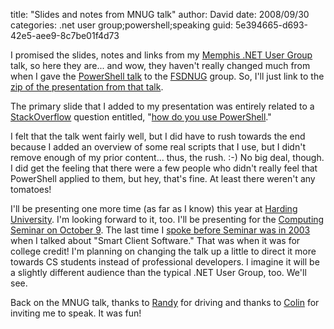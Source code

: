 
title: "Slides and notes from MNUG talk"
author: David
date: 2008/09/30
categories: .net user group;powershell;speaking
guid: 5e394665-d693-42e5-aee9-8c7be01f4d73

I promised the slides, notes and links from my [Memphis .NET User Group](http://mnug.net) talk, so here they are... and wow, they haven't really changed much from when I gave the [PowerShell talk](http://www.mohundro.com/blog/2008/09/09/PowerShellFSDNUGPresentationWithSlidesAndNotes.aspx) to the [FSDNUG](http://fsdnug.org) group. So, I'll just link to the [zip of the presentation from that talk](http://www.mohundro.com/blog/content/binary/2008-09-08-fsdnug-powershell-presentation.zip). 
 
The primary slide that I added to my presentation was entirely related to a [StackOverflow](http://stackoverflow.com/) question entitled, "[how do you use PowerShell](http://stackoverflow.com/questions/8722/how-do-you-use-powershell)."
 
I felt that the talk went fairly well, but I did have to rush towards the end because I added an overview of some real scripts that I use, but I didn't remove enough of my prior content... thus, the rush. :-)  No big deal, though. I did get the feeling that there were a few people who didn't really feel that PowerShell applied to them, but hey, that's fine. At least there weren't any tomatoes! 

I'll be presenting one more time (as far as I know) this year at [Harding University](http://www.harding.edu). I'm looking forward to it, too. I'll be presenting for the [Computing Seminar on October 9](http://www.harding.edu/comp/calendar.html). The last time I [spoke before Seminar was in 2003](http://www.harding.edu/comp/compsem00s.html) when I talked about "Smart Client Software." That was when it was for college credit! I'm planning on changing the talk up a little to direct it more towards CS students instead of professional developers. I imagine it will be a slightly different audience than the typical .NET User Group, too. We'll see. 

Back on the MNUG talk, thanks to [Randy](http://www.mysoftwarestartup.com/) for driving and thanks to [Colin](http://www.colinneller.com/blog/) for inviting me to speak. It was fun!

